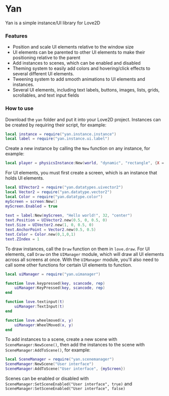 # Yan
Yan is a simple instance/UI library for Love2D

### Features
- Position and scale UI elements relative to the window size
- UI elements can be parented to other UI elements to make their positioning relative to the parent
- Add instances to scenes, which can be enabled and disabled
- Theming system to easily add colors and hovering/click effects to several different UI elements.
- Tweening system to add smooth animations to UI elements and instances.
- Several UI elements, including text labels, buttons, images, lists, grids, scrollables, and text input fields

### How to use
Download the `yan` folder and put it into your Love2D project. 
Instances can be created by requiring their script, for example:
```lua
local instance = require("yan.instance.instance")
local label = require("yan.instance.ui.label")
```
Create a new instance by calling the `New` function on any instance, for example:
```lua
local player = physicsInstance:New(world, "dynamic", "rectangle", {X = 50, Y = 50}, 0, 1)
```

For UI elements, you must first create a screen, which is an instance that holds UI elements.

```lua
local UIVector2 = require("yan.datatypes.uivector2")
local Vector2 = require("yan.datatype.vector2")
local Color = require("yan.datatype.color")
myScreen = screen:New()
myScreen.Enabled = true
    
text = label:New(myScreen, "Hello world!", 32, "center")
text.Position = UIVector2.new(0.5, 0, 0.5, 0)
text.Size = UIVector2.new(1, 0, 0.5, 0)
text.AnchorPoint = Vector2.new(0.5, 0.5)
text.Color = Color.new(0,1,0,1)
text.ZIndex = 1
```

To draw instances, call the `Draw` function on them in `love.draw`. For UI elements, call `Draw` on the `UIManager` module, which will draw all UI elements across all screens at once.
With the `UIManager` module, you'll also need to call some other functions for certain UI elements to function. 

```lua
local uiManager = require("yan.uimanager")

function love.keypressed(key, scancode, rep)
    uiManager:KeyPressed(key, scancode, rep)
end

function love.textinput(t)
    uiManager:TextInput(t)
end

function love.wheelmoved(x, y)
    uiManager:WheelMoved(x, y)
end
```

To add instances to a scene, create a new scene with `SceneManager:NewScene()`, then add the instances to the scene with `SceneManager:AddToScene()`, for example:
```lua
local SceneManager = require("yan.scenemanager")
SceneManager:NewScene("User interface")
SceneManager:AddToScene("User interface", {myScreen})
```
Scenes can be enabled or disabled with ```SceneManager:SetSceneEnabled("User interface", true)``` and ```SceneManager:SetSceneEnabled("User interface", false)```
